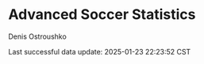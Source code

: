 # Advanced Soccer Statistics
Denis Ostroushko

<!-- gfm -->

Last successful data update: 2025-01-23 22:23:52 CST
